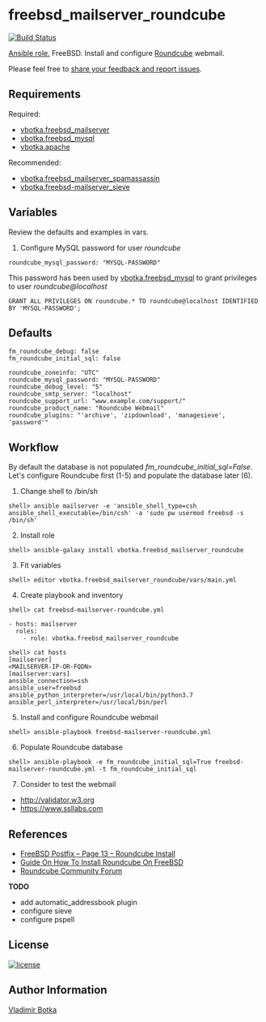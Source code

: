 # freebsd_mailserver_roundcube

[![Build Status](https://travis-ci.org/vbotka/ansible-freebsd-mailserver-roundcube.svg?branch=master)](https://travis-ci.org/vbotka/freebsd-mailserver-roundcube)

[Ansible role.](https://galaxy.ansible.com/vbotka/freebsd_mailserver_roundcube/) FreeBSD. Install and configure [Roundcube](https://roundcube.net/) webmail.

Please feel free to [share your feedback and report issues](https://github.com/vbotka/ansible-freebsd-mailserver-roundcube/issues).

## Requirements

Required:
- [vbotka.freebsd_mailserver](https://galaxy.ansible.com/vbotka/freebsd_mailserver/)
- [vbotka.freebsd_mysql](https://galaxy.ansible.com/vbotka/freebsd_mysql/)
- [vbotka.apache](https://galaxy.ansible.com/vbotka/apache/)

Recommended:
- [vbotka.freebsd_mailserver_spamassassin](https://galaxy.ansible.com/vbotka/freebsd_mailserver_spamassassin/)
- [vbotka.freebsd-mailserver_sieve](https://galaxy.ansible.com/vbotka/freebsd_mailserver_sieve/)


## Variables

Review the defaults and examples in vars.


1) Configure MySQL password for user *roundcube*

```
roundcube_mysql_password: "MYSQL-PASSWORD"
```
This password has been used by [vbotka.freebsd_mysql](https://galaxy.ansible.com/vbotka/freebsd_mysql/) to grant privileges to user *roundcube@localhost*
```
GRANT ALL PRIVILEGES ON roundcube.* TO roundcube@localhost IDENTIFIED BY 'MYSQL-PASSWORD';
```

## Defaults

```
fm_roundcube_debug: false
fm_roundcube_initial_sql: false

roundcube_zoneinfo: "UTC"
roundcube_mysql_password: "MYSQL-PASSWORD"
roundcube_debug_level: "5"
roundcube_smtp_server: "localhost"
roundcube_support_url: "www.example.com/support/"
roundcube_product_name: "Roundcube Webmail"
roundcube_plugins: "'archive', 'zipdownload', 'managesieve', 'password'"
```


## Workflow

By default the database is not populated *fm_roundcube_initial_sql=False*. Let's configure Roundcube first (1-5) and populate the database later (6).

1) Change shell to /bin/sh

```
shell> ansible mailserver -e 'ansible_shell_type=csh ansible_shell_executable=/bin/csh' -a 'sudo pw usermod freebsd -s /bin/sh'
```

2) Install role

```
shell> ansible-galaxy install vbotka.freebsd_mailserver_roundcube
```

3) Fit variables

```
shell> editor vbotka.freebsd_mailserver_roundcube/vars/main.yml
```

4) Create playbook and inventory

```
shell> cat freebsd-mailserver-roundcube.yml

- hosts: mailserver
  roles:
    - role: vbotka.freebsd_mailserver_roundcube
```

```
shell> cat hosts
[mailserver]
<MAILSERVER-IP-OR-FQDN>
[mailserver:vars]
ansible_connection=ssh
ansible_user=freebsd
ansible_python_interpreter=/usr/local/bin/python3.7
ansible_perl_interpreter=/usr/local/bin/perl
```

5) Install and configure Roundcube webmail

```
shell> ansible-playbook freebsd-mailserver-roundcube.yml
```

6) Populate Roundcube database

```
shell> ansible-playbook -e fm_roundcube_initial_sql=True freebsd-mailserver-roundcube.yml -t fm_roundcube_initial_sql
```

7) Consider to test the webmail

- http://validator.w3.org
- https://www.ssllabs.com
		

## References

- [FreeBSD Postfix – Page 13 – Roundcube Install](http://www.purplehat.org/?page_id=20)
- [Guide On How To Install Roundcube On FreeBSD](http://www.xfiles.dk/guide-on-how-to-install-roundcube-on-freebsd/)
- [Roundcube Community Forum](http://www.roundcubeforum.net/)


**TODO**

- add automatic_addressbook plugin
- configure sieve
- configure pspell


## License

[![license](https://img.shields.io/badge/license-BSD-red.svg)](https://www.freebsd.org/doc/en/articles/bsdl-gpl/article.html)


## Author Information

[Vladimir Botka](https://botka.link)
